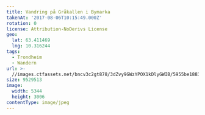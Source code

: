 ```yaml
---
title: Vandring på Gråkallen i Bymarka
takenAt: '2017-08-06T10:15:49.000Z'
rotation: 0
license: Attribution-NoDerivs License
geo:
  lat: 63.411469
  lng: 10.316244
tags:
  - Trondheim
  - Wandern
url: >-
  //images.ctfassets.net/bncv3c2gt878/3dZvy9GWzYPOX1kDlyGWIB/5955be188391507156bbdf23a9c39ca5/vandring-p-grkallen-i-bymarka_36362878016_o
size: 9529513
image:
  width: 5344
  height: 3006
contentType: image/jpeg
---
```


